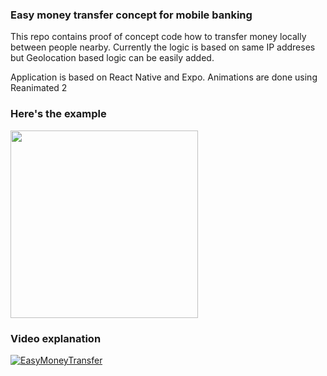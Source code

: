 ### Easy money transfer concept for mobile banking
This repo contains proof of concept code how to transfer money locally between people nearby. Currently the logic is based on same IP addreses but Geolocation based logic can be easily added.

Application is based on React Native and Expo. Animations are done using Reanimated 2

### Here's the example
<img src="https://github.com/4TWIGGERS/EasyMoneyTransfer/raw/master/output.gif" width="300">


### Video explanation
[![EasyMoneyTransfer](https://yt-embed.herokuapp.com/embed?v=BFFyBeLdokw)](https://www.youtube.com/watch?v=BFFyBeLdokw)
